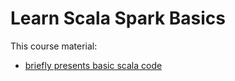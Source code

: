 # Learn Scala Spark Basics

This course material:
- [briefly presents basic scala code](scalabasics.scala)

